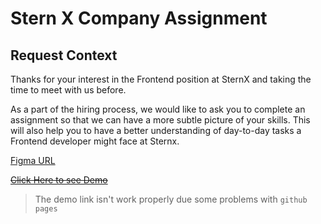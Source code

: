 # Stern X Company Assignment

## Request Context

Thanks for your interest in the Frontend position at SternX and taking the time to meet with us before.

As a part of the hiring process, we would like to ask you to complete an assignment so that we can have a more subtle picture of your skills. This will also help you to have a better understanding of day-to-day tasks a Frontend developer might face at Sternx.

[Figma URL](https://www.figma.com/community/file/1303708968150755309/sternx-task-front-end-note-management)

~~[Click Here to see Demo](https://alivp97.github.io/stern-x-task/)~~

> The demo link isn't work properly due some problems with `github pages`
